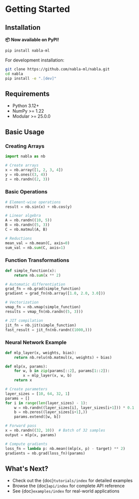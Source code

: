 # Getting Started

## Installation

**📦 Now available on PyPI!**

```bash
pip install nabla-ml
```

For development installation:

```bash
git clone https://github.com/nabla-ml/nabla.git
cd nabla
pip install -e ".[dev]"
```

## Requirements

- Python 3.12+
- NumPy >= 1.22
- Modular >= 25.0.0

## Basic Usage

### Creating Arrays

```python
import nabla as nb

# Create arrays
x = nb.array([1, 2, 3, 4])
y = nb.ones((3, 4))
z = nb.randn((2, 3))
```

### Basic Operations

```python
# Element-wise operations
result = nb.sin(x) + nb.cos(y)

# Linear algebra
A = nb.randn((10, 5))
B = nb.randn((5, 3))
C = nb.matmul(A, B)

# Reductions
mean_val = nb.mean(C, axis=0)
sum_val = nb.sum(C, axis=1)
```

### Function Transformations

```python
def simple_function(x):
    return nb.sum(x ** 2)

# Automatic differentiation
grad_fn = nb.grad(simple_function)
gradient = grad_fn(nb.array([1.0, 2.0, 3.0]))

# Vectorization
vmap_fn = nb.vmap(simple_function)
results = vmap_fn(nb.randn((5, 3)))

# JIT compilation
jit_fn = nb.jit(simple_function)
fast_result = jit_fn(nb.randn((1000,)))
```

### Neural Network Example

```python
def mlp_layer(x, weights, bias):
    return nb.relu(nb.matmul(x, weights) + bias)

def mlp(x, params):
    for w, b in zip(params[::2], params[1::2]):
        x = mlp_layer(x, w, b)
    return x

# Create parameters
layer_sizes = [10, 64, 32, 1]
params = []
for i in range(len(layer_sizes) - 1):
    w = nb.randn((layer_sizes[i], layer_sizes[i+1])) * 0.1
    b = nb.zeros((layer_sizes[i+1],))
    params.extend([w, b])

# Forward pass
x = nb.randn((32, 10))  # Batch of 32 samples
output = mlp(x, params)

# Compute gradients
loss_fn = lambda p: nb.mean((mlp(x, p) - target) ** 2)
gradients = nb.grad(loss_fn)(params)
```

## What's Next?

- Check out the {doc}`tutorials/index` for detailed examples
- Browse the {doc}`api/index` for complete API reference  
- See {doc}`examples/index` for real-world applications
